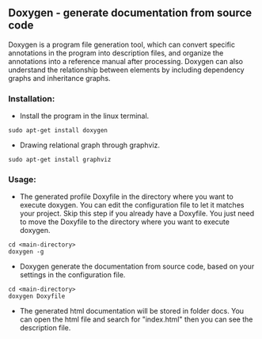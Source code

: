 ## Doxygen - generate documentation from source code

Doxygen is a program file generation tool, which can convert specific annotations in the program into description files, and organize the annotations into a reference manual after processing.
Doxygen can also understand the relationship between elements by including dependency graphs and inheritance graphs.

### Installation:
* Install the program in the linux terminal.

`sudo apt-get install doxygen`

* Drawing relational graph through graphviz.

`sudo apt-get install graphviz`

### Usage:
* The generated profile Doxyfile in the directory where you want to execute doxygen. You can edit the configuration file to let it matches your project. Skip this step if you already have a Doxyfile. You just need to move the Doxyfile to the directory where you want to execute doxygen.

```
cd <main-directory>
doxygen -g
```

* Doxygen generate the documentation from source code, based on your settings in the configuration file.

```
cd <main-directory>
doxygen Doxyfile
```

* The generated html documentation will be stored in folder docs. You can open the html file and search for "index.html" then you can see the description file.
